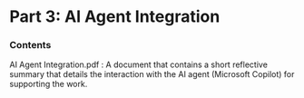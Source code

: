 # Part 3: AI Agent Integration

### Contents
AI Agent Integration.pdf : A document that contains a short reflective summary that details the interaction with the AI agent (Microsoft Copilot) for supporting the work.
